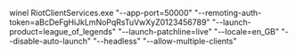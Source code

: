 winel RiotClientServices.exe "--app-port=50000" "--remoting-auth-token=aBcDeFgHiJkLmNoPqRsTuVwXyZ0123456789" "--launch-product=league_of_legends" "--launch-patchline=live" "--locale=en_GB" "--disable-auto-launch" "--headless" "--allow-multiple-clients"
